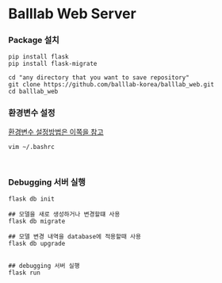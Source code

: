 # Balllab Web Server


### Package 설치
``` {bash}
pip install flask
pip install flask-migrate
```

``` {bash}
cd "any directory that you want to save repository"
git clone https://github.com/balllab-korea/balllab_web.git
cd balllab_web
```

### 환경변수 설정
[환경변수 설정방법은 이쪽을 참고](https://wikidocs.net/81042)
``` {bash}
vim ~/.bashrc



```

### Debugging 서버 실행
``` {bash}
flask db init

## 모델을 새로 생성하거나 변경할떄 사용
flask db migrate

## 모델 변경 내역을 database에 적용할때 사용
flask db upgrade


## debugging 서버 실행
flask run
```
